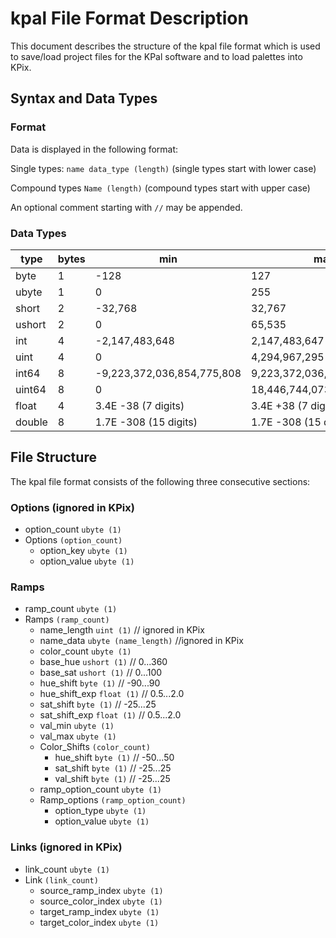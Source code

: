 # kpal File Format Description

This document describes the structure of the kpal file format which is used to save/load project files for the KPal 
software and to load palettes into KPix.

## Syntax and Data Types
### Format
Data is displayed in the following format:

Single types: ``name data_type (length)`` (single types start with lower case)

Compound types ``Name (length)`` (compound types start with upper case)

An optional comment starting with ``//`` may be appended.

### Data Types

| type   | bytes | min                        | max                        |
|--------|-------|----------------------------|----------------------------|
| byte   | 1     | -128                       | 127                        |
| ubyte  | 1     | 0                          | 255                        |
| short  | 2     | -32,768                    | 32,767                     |
| ushort | 2     | 0                          | 65,535                     |
| int    | 4     | -2,147,483,648             | 2,147,483,647              |
| uint   | 4     | 0                          | 4,294,967,295              |
| int64  | 8     | -9,223,372,036,854,775,808 | 9,223,372,036,854,775,807  |
| uint64 | 8     | 0                          | 18,446,744,073,709,551,615 |
| float  | 4     | 3.4E -38 (7 digits)        | 3.4E +38 (7 digits)        |
| double | 8     | 1.7E -308 (15 digits)      | 1.7E -308 (15 digits)      |

## File Structure

The kpal file format consists of the following three consecutive sections:

### Options (ignored in KPix)
* option_count ``ubyte (1)`` 
* Options ``(option_count)``
  * option_key ``ubyte (1)``
  * option_value ``ubyte (1)``

### Ramps
* ramp_count ``ubyte (1)``
* Ramps  ``(ramp_count)``
  * name_length ``uint (1)`` // ignored in KPix
  * name_data ``ubyte (name_length)`` //ignored in KPix
  * color_count ``ubyte (1)``
  * base_hue ``ushort (1)`` // 0...360
  * base_sat ``ushort (1)`` // 0...100
  * hue_shift ``byte (1)`` // -90...90
  * hue_shift_exp ``float (1)`` // 0.5...2.0
  * sat_shift ``byte (1)`` // -25...25
  * sat_shift_exp ``float (1)`` // 0.5...2.0
  * val_min ``ubyte (1)``
  * val_max ``ubyte (1)``
  * Color_Shifts ``(color_count)``
    * hue_shift ``byte (1)`` // -50...50
    * sat_shift ``byte (1)`` // -25...25
    * val_shift ``byte (1)`` // -25...25
  * ramp_option_count ``ubyte (1)``
  * Ramp_options ``(ramp_option_count)``
    * option_type ``ubyte (1)``
    * option_value ``ubyte (1)``

### Links (ignored in KPix)
* link_count ``ubyte (1)``
* Link ``(link_count)``
  * source_ramp_index ``ubyte (1)``
  * source_color_index ``ubyte (1)``
  * target_ramp_index ``ubyte (1)``
  * target_color_index ``ubyte (1)``